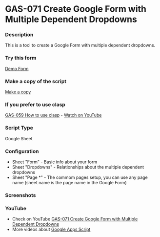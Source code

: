 # GAS-071 Create Google Form with Multiple Dependent Dropdowns

### Description

This is a tool to create a Google Form with multiple dependent dropdowns.

### Try this form

[Demo Form](https://forms.gle/KfydEgDpc6ZPiL4h7)

### Make a copy of the script

[Make a copy](https://docs.google.com/spreadsheets/d/1NH-lkiS0EGUlDy7fjx4UPNQPfdousbAn4MVa-HxL0HQ/copy)

### If you prefer to use clasp

[GAS-059 How to use clasp](https://github.com/ashtonfei/google-apps-script-projects/tree/GAS-259) - [Watch on YouTube](https://youtu.be/V-oE2OyvTKM)

### Script Type

Google Sheet

### Configuration

- Sheet "Form" - Basic info about your form
- Sheet "Dropdowns" - Relationships about the multiple dependent dropdowns
- Sheet "Page \*" - The commom pages setup, you can use any page name (sheet name is the page name in the Google Form)

### Screenshots

### YouTube

- Check on YouTube [GAS-071 Create Google Form with Multiple Dependent Dropdowns](https://youtu.be/PtIo_oPoAtk)
- More videos about [Google Apps Script](https://www.youtube.com/playlist?list=PLQhwjnEjYj8Bf_EZDrrcmkB9vcB9Sk3x0)
